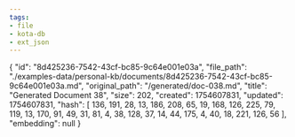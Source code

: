 ```yaml
---
tags:
- file
- kota-db
- ext_json
---
```

{
  "id": "8d425236-7542-43cf-bc85-9c64e001e03a",
  "file_path": "./examples-data/personal-kb/documents/8d425236-7542-43cf-bc85-9c64e001e03a.md",
  "original_path": "/generated/doc-038.md",
  "title": "Generated Document 38",
  "size": 202,
  "created": 1754607831,
  "updated": 1754607831,
  "hash": [
    136,
    191,
    28,
    13,
    186,
    208,
    65,
    19,
    168,
    126,
    225,
    79,
    119,
    13,
    170,
    91,
    49,
    31,
    81,
    4,
    38,
    128,
    37,
    14,
    44,
    175,
    4,
    40,
    18,
    221,
    126,
    56
  ],
  "embedding": null
}